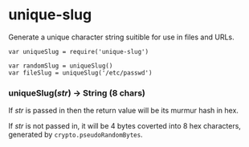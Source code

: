 unique-slug
===========

Generate a unique character string suitible for use in files and URLs.

```
var uniqueSlug = require('unique-slug')

var randomSlug = uniqueSlug()
var fileSlug = uniqueSlug('/etc/passwd')
```

### uniqueSlug(*str*) → String (8 chars)

If *str* is passed in then the return value will be its murmur hash in hex.

If *str* is not passed in, it will be 4 bytes coverted into 8 hex characters, generated by `crypto.pseudoRandomBytes`.

